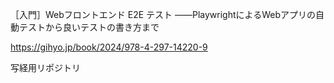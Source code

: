 ［入門］Webフロントエンド E2E テスト ――PlaywrightによるWebアプリの自動テストから良いテストの書き方まで

https://gihyo.jp/book/2024/978-4-297-14220-9

写経用リポジトリ